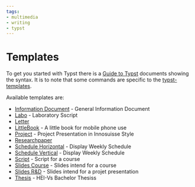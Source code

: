 ```yaml
---
tags:
- multimedia
- writing
- typst
---
```

# Templates

To get you started with Typst there is a [Guide to Typst]({{base_repo_file}}/docs/multimedia/writing/typst/docs/guide-to-typst.pdf) documents showing the syntax. It is to note that
some commands are specific to the [typst-templates](https://gitlab.hevs.ch/course/templates/typst-templates).

Available templates are:

- [Information Document](https://gitlab.hevs.ch/course/templates/typst-templates/-/blob/main/01-templates/infodoc/05-pdf/infodoc.pdf) - General Information Document
- [Labo](https://gitlab.hevs.ch/course/templates/typst-templates/-/blob/main/01-templates/labo/05-pdf/solution/labo-s.pdf) - Laboratory Sscript
- [Letter](https://gitlab.hevs.ch/course/templates/typst-templates/-/blob/main/01-templates/letter/05-pdf/letter.pdf)
- [LittleBook](https://gitlab.hevs.ch/course/templates/typst-templates/-/blob/main/01-templates/littlebook/05-pdf/littlebook-final-en.pdf) - A little book for mobile phone use
- [Project](https://gitlab.hevs.ch/course/templates/typst-templates/-/blob/main/01-templates/project/05-pdf/project-final-en.pdf) - Project Presentation in Innosuisse Style
- [Researchpaper](https://gitlab.hevs.ch/course/templates/typst-templates/-/blob/main/01-templates/research/05-pdf/research.pdf)
- [Schedule Horizontal](https://gitlab.hevs.ch/course/templates/typst-templates/-/blob/main/01-templates/schedule-h/schedule.pdf) - Display Weekly Schedule
- [Schedule Vertical](https://gitlab.hevs.ch/course/templates/typst-templates/-/blob/main/01-templates/schedule-v/schedule.pdf) - Display Weekly Schedule
- [Script](https://gitlab.hevs.ch/course/templates/typst-templates/-/blob/main/01-templates/script/05-pdf/synd/script-en.pdf) - Script for a course
- [Slides Course](https://gitlab.hevs.ch/course/templates/typst-templates/-/blob/main/01-templates/slides-course/05-pdf/synd/slides-course-en.pdf) - Slides intend for a course
- [Slides R&D](https://gitlab.hevs.ch/course/templates/typst-templates/-/blob/main/01-templates/slides-rnd/05-pdf/slides-rnd-final-en.pdf) - Slides intend for a projet presentation
- [Thesis](https://gitlab.hevs.ch/course/templates/typst-templates/-/blob/main/01-templates/thesis/05-pdf/thesis.pdf) - HEI-Vs Bachelor Thesiss